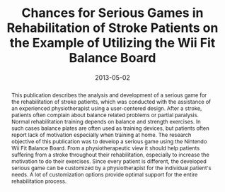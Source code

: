 ---
abstract: This publication describes the analysis and development of a serious game
  for the rehabilitation of stroke patients, which was conducted with the assistance
  of an experienced physiotherapist using a user-centered design. After a stroke,
  patients often complain about balance related problems or partial paralysis. Normal
  rehabilitation training depends on balance and strength exercises. In such cases
  balance plates are often used as training devices, but patients often report lack
  of motivation especially when training at home. The research objective of this publication
  was to develop a serious game using the Nintendo Wii Fit Balance Board. From a physiotherapeutic
  view it should help patients suffering from a stroke throughout their rehabilitation,
  especially to increase the motivation to do their exercises. Since every patient
  is different, the developed serious game can be customized by a physiotherapist
  for the individual patient's needs. A lot of customization options provide optimal
  support for the entire rehabilitation process.
authors:
- René Baranyi
- Rainer Willinger
- Nadja Lederer
- Thomas Grechenig
- Wolfgang Schramm
date: '2013-05-02'
featured: false
links:
- name: Publik
  url: https://publik.tuwien.ac.at/showentry.php?ID=226032&lang=2
publication_types:
- '1'
publishDate: '2013-05-02'
specifics: 'Vortrag: IEEE 2nd International Conference on Serious Games and Applications
  for Health (SeGAH 2013), Algarve, Portugal; 02.05.2013 - 03.05.2013; in: "Book of
  Proceedings of the 2nd International Conference on Serious Games and Applications
  for Health", (2013), ISBN: 978-1-4673-6165-1; S. 1 - 7.'
title: Chances for Serious Games in Rehabilitation of Stroke Patients on the Example
  of Utilizing the Wii Fit Balance Board
url_pdf: ''
---